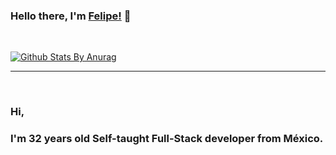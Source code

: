 ### Hello there, I'm [Felipe!](https://majortom.space) 👋


<br/>

[![Github Stats By Anurag](https://github-readme-stats.vercel.app/api?username=eosfelipe&show_icons=true&title_color=00bbcb&icon_color=d367c1&text_color=baaec4&bg_color=27272c)](https://github.com/anuraghazra/github-readme-stats)

*************

<br/>

### Hi,
### I'm 32 years old Self-taught Full-Stack developer from México.

<br />
<!--
**eosfelipe/eosfelipe** is a ✨ _special_ ✨ repository because its `README.md` (this file) appears on your GitHub profile.

Here are some ideas to get you started:

- 🔭 I’m currently working on ...
- 🌱 I’m currently learning ...
- 👯 I’m looking to collaborate on ...
- 🤔 I’m looking for help with ...
- 💬 Ask me about ...
- 📫 How to reach me: ...
- 😄 Pronouns: ...
- ⚡ Fun fact: ...
-->
